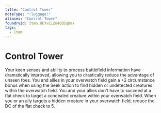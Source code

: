 ```yaml
---
title: "Control Tower"
noteType: ":luggage:"
aliases: "Control Tower"
foundryId: Item.8ETvELZo4QQSqDmx
tags:
  - Item
---
```


# Control Tower

Your keen senses and ability to process battlefield information have dramatically improved, allowing you to drastically reduce the advantage of unseen foes. You and allies in your overwatch field gain a +2 circumstance bonus when using the Seek action to find hidden or undetected creatures within the overwatch field. You and your allies don't have to succeed at a flat check to target a concealed creature within your overwatch field. When you or an ally targets a hidden creature in your overwatch field, reduce the DC of the flat check to 5.


